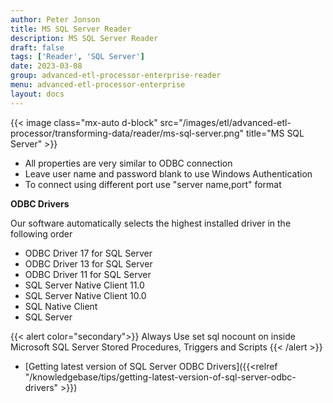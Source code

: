 ```yaml
---
author: Peter Jonson
title: MS SQL Server Reader
description: MS SQL Server Reader
draft: false
tags: ['Reader', 'SQL Server']
date: 2023-03-08
group: advanced-etl-processor-enterprise-reader
menu: advanced-etl-processor-enterprise
layout: docs
---
```


{{< image class="mx-auto d-block"  src="/images/etl/advanced-etl-processor/transforming-data/reader/ms-sql-server.png" title="MS SQL Server" >}}

- All properties are very similar to ODBC connection
- Leave user name and password blank to use Windows Authentication
- To connect using different port use "server name,port" format

**ODBC Drivers**

Our software automatically selects the highest installed driver in the following order

- ODBC Driver 17 for SQL Server
- ODBC Driver 13 for SQL Server
- ODBC Driver 11 for SQL Server
- SQL Server Native Client 11.0
- SQL Server Native Client 10.0
- SQL Native Client
- SQL Server

{{< alert color="secondary">}}
Always Use set sql nocount on inside Microsoft SQL Server Stored Procedures, Triggers and Scripts
{{< /alert >}}

- [Getting latest version of SQL Server ODBC Drivers]({{<relref "/knowledgebase/tips/getting-latest-version-of-sql-server-odbc-drivers" >}})
